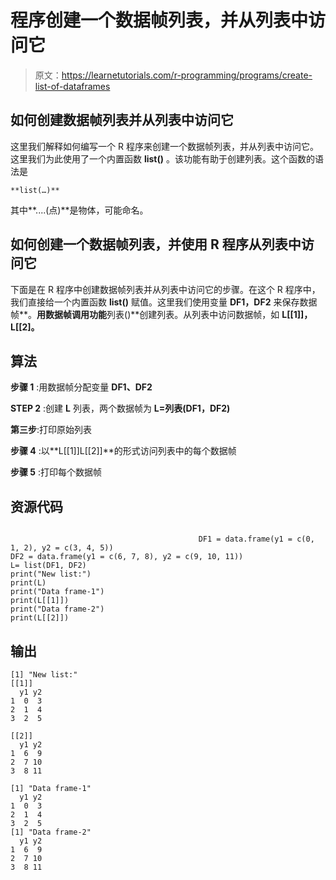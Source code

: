 # 程序创建一个数据帧列表，并从列表中访问它

> 原文：<https://learnetutorials.com/r-programming/programs/create-list-of-dataframes>

## 如何创建数据帧列表并从列表中访问它

这里我们解释如何编写一个 R 程序来创建一个数据帧列表，并从列表中访问它。这里我们为此使用了一个内置函数 **list()** 。该功能有助于创建列表。这个函数的语法是

```
**list(…)** 

```

其中**....(点)**是物体，可能命名。

## 如何创建一个数据帧列表，并使用 R 程序从列表中访问它

下面是在 R 程序中创建数据帧列表并从列表中访问它的步骤。在这个 R 程序中，我们直接给一个内置函数 **list()** 赋值。这里我们使用变量 **DF1，DF2** 来保存数据帧**。**用数据帧调用功能**列表()**创建列表。从列表中访问数据帧，如 **L[[1]]，L[[2]。**

## 算法

**步骤 1** :用数据帧分配变量 **DF1、DF2**

**STEP 2** :创建 **L** 列表，两个数据帧为 **L=列表(DF1，DF2)**

**第三步**:打印原始列表

**步骤 4** :以**L[[1]]L[[2]]**的形式访问列表中的每个数据帧

**步骤 5** :打印每个数据帧

## 资源代码

```

                                          DF1 = data.frame(y1 = c(0, 1, 2), y2 = c(3, 4, 5))
DF2 = data.frame(y1 = c(6, 7, 8), y2 = c(9, 10, 11))
L= list(DF1, DF2)
print("New list:")
print(L)
print("Data frame-1")
print(L[[1]])
print("Data frame-2")
print(L[[2]])

```

## 输出

```
[1] "New list:"
[[1]]
  y1 y2
1  0  3
2  1  4
3  2  5

[[2]]
  y1 y2
1  6  9
2  7 10
3  8 11

[1] "Data frame-1"
  y1 y2
1  0  3
2  1  4
3  2  5
[1] "Data frame-2"
  y1 y2
1  6  9
2  7 10
3  8 11 
```